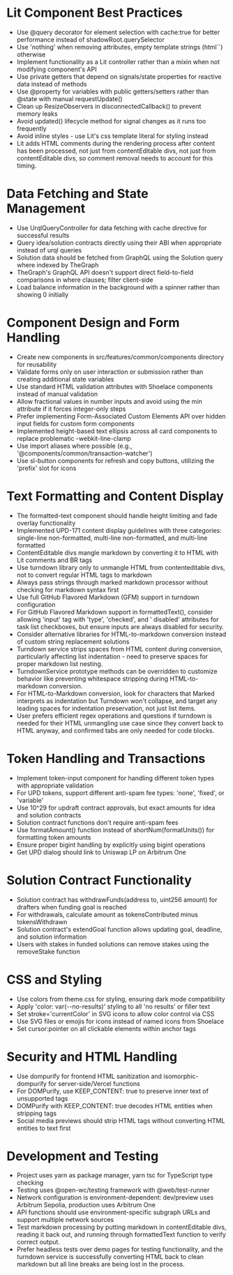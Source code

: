 # Lit Component Best Practices

- Use @query decorator for element selection with cache:true for better performance instead of shadowRoot.querySelector
- Use 'nothing' when removing attributes, empty template strings (html``) otherwise
- Implement functionality as a Lit controller rather than a mixin when not modifying component's API
- Use private getters that depend on signals/state properties for reactive data instead of methods
- Use @property for variables with public getters/setters rather than @state with manual requestUpdate()
- Clean up ResizeObservers in disconnectedCallback() to prevent memory leaks
- Avoid updated() lifecycle method for signal changes as it runs too frequently
- Avoid inline styles - use Lit's css template literal for styling instead
- Lit adds HTML comments during the rendering process after content has been processed, not just from contentEditable
  divs, not just from contentEditable divs, so comment removal needs to account for this timing.

# Data Fetching and State Management
- Use UrqlQueryController for data fetching with cache directive for successful results
- Query idea/solution contracts directly using their ABI when appropriate instead of urql queries
- Solution data should be fetched from GraphQL using the Solution query where indexed by TheGraph
- TheGraph's GraphQL API doesn't support direct field-to-field comparisons in where clauses; filter client-side
- Load balance information in the background with a spinner rather than showing 0 initially

# Component Design and Form Handling
- Create new components in src/features/common/components directory for reusability
- Validate forms only on user interaction or submission rather than creating additional state variables
- Use standard HTML validation attributes with Shoelace components instead of manual validation
- Allow fractional values in number inputs and avoid using the min attribute if it forces integer-only steps
- Prefer implementing Form-Associated Custom Elements API over hidden input fields for custom form components
- Implemented height-based text ellipsis across all card components to replace problematic -webkit-line-clamp
- Use import aliases where possible (e.g., '@components/common/transaction-watcher')
- Use sl-button components for refresh and copy buttons, utilizing the 'prefix' slot for icons

# Text Formatting and Content Display

- The formatted-text component should handle height limiting and fade overlay functionality
- Implemented UPD-171 content display guidelines with three categories: single-line non-formatted, multi-line
  non-formatted, and multi-line formatted
- ContentEditable divs mangle markdown by converting it to HTML with Lit comments and BR tags
- Use turndown library only to unmangle HTML from contenteditable divs, not to convert regular HTML tags to markdown
- Always pass strings through marked markdown processor without checking for markdown syntax first
- Use full GitHub Flavored Markdown (GFM) support in turndown configuration
- For GitHub Flavored Markdown support in formattedText(), consider allowing 'input' tag with 'type', 'checked', and '
  disabled' attributes for task list checkboxes, but ensure inputs are always disabled for security.
- Consider alternative libraries for HTML-to-markdown conversion instead of custom string replacement solutions
- Turndown service strips spaces from HTML content during conversion, particularly affecting list indentation - need to
  preserve spaces for proper markdown list nesting.
- TurndownService prototype methods can be overridden to customize behavior like preventing whitespace stripping during
  HTML-to-markdown conversion.
- For HTML-to-Markdown conversion, look for characters that Marked interprets as indentation but Turndown won't
  collapse, and target any leading spaces for indentation preservation, not just list items.
- User prefers efficient regex operations and questions if turndown is needed for their HTML unmangling use case since
  they convert back to HTML anyway, and confirmed tabs are only needed for code blocks.

# Token Handling and Transactions
- Implement token-input component for handling different token types with appropriate validation
- For UPD tokens, support different anti-spam fee types: 'none', 'fixed', or 'variable'
- Use 10^29 for updraft contract approvals, but exact amounts for idea and solution contracts
- Solution contract functions don't require anti-spam fees
- Use formatAmount() function instead of shortNum(formatUnits()) for formatting token amounts
- Ensure proper bigint handling by explicitly using bigint operations
- Get UPD dialog should link to Uniswap LP on Arbitrum One

# Solution Contract Functionality
- Solution contract has withdrawFunds(address to, uint256 amount) for drafters when funding goal is reached
- For withdrawals, calculate amount as tokensContributed minus tokensWithdrawn
- Solution contract's extendGoal function allows updating goal, deadline, and solution information
- Users with stakes in funded solutions can remove stakes using the removeStake function

# CSS and Styling
- Use colors from theme.css for styling, ensuring dark mode compatibility
- Apply 'color: var(--no-results)' styling to all 'no results' or filler text
- Set stroke='currentColor' in SVG icons to allow color control via CSS
- Use SVG files or emojis for icons instead of named icons from Shoelace
- Set cursor:pointer on all clickable elements within anchor tags

# Security and HTML Handling

- Use dompurify for frontend HTML sanitization and isomorphic-dompurify for server-side/Vercel functions
- For DOMPurify, use KEEP_CONTENT: true to preserve inner text of unsupported tags
- DOMPurify with KEEP_CONTENT: true decodes HTML entities when stripping tags
- Social media previews should strip HTML tags without converting HTML entities to text first

# Development and Testing

- Project uses yarn as package manager, yarn tsc for TypeScript type checking
- Testing uses @open-wc/testing framework with @web/test-runner
- Network configuration is environment-dependent: dev/preview uses Arbitrum Sepolia, production uses Arbitrum One
- API functions should use environment-specific subgraph URLs and support multiple network sources
- Test markdown processing by putting markdown in contentEditable divs, reading it back out, and running through
  formattedText function to verify correct output.
- Prefer headless tests over demo pages for testing functionality, and the turndown service is successfully converting
  HTML back to clean markdown but all line breaks are being lost in the process.